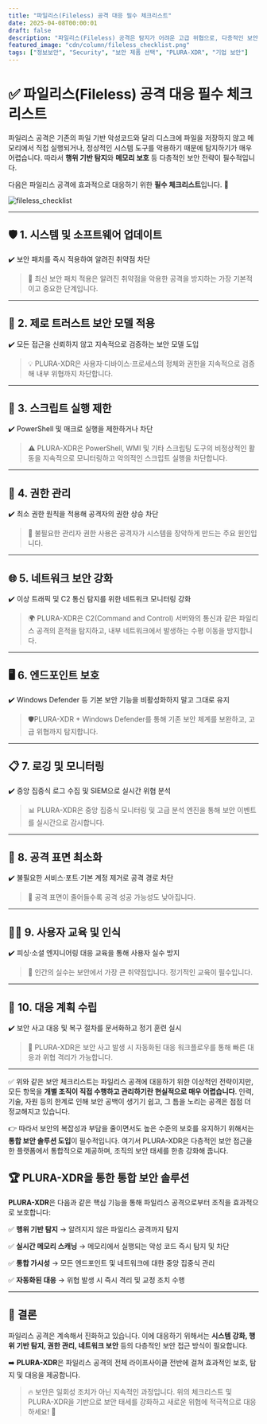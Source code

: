 ```yaml
---
title: "파일리스(Fileless) 공격 대응 필수 체크리스트"
date: 2025-04-08T00:00:01
draft: false
description: "파일리스(Fileless) 공격은 탐지가 어려운 고급 위협으로, 다층적인 보안 전략이 필수입니다. 이 글에서는 대응을 위한 핵심 체크리스트와 PLURA-XDR 기반의 통합 보안 방안을 소개합니다."
featured_image: "cdn/column/fileless_checklist.png"
tags: ["정보보안", "Security", "보안 제품 선택", "PLURA-XDR", "기업 보안"]
---
```


# ✅ 파일리스(Fileless) 공격 대응 필수 체크리스트

파일리스 공격은 기존의 파일 기반 악성코드와 달리 디스크에 파일을 저장하지 않고 메모리에서 직접 실행되거나, 정상적인 시스템 도구를 악용하기 때문에 탐지하기가 매우 어렵습니다. 따라서 **행위 기반 탐지**와 **메모리 보호** 등 다층적인 보안 전략이 필수적입니다.

다음은 파일리스 공격에 효과적으로 대응하기 위한 **필수 체크리스트**입니다. 🚀

<!--more-->
![fileless_checklist](https://blog.plura.io/cdn/column/fileless_checklist.png)

---

## 🛡️ 1. 시스템 및 소프트웨어 업데이트

✔️ 보안 패치를 즉시 적용하여 알려진 취약점 차단

> 🔎 최신 보안 패치 적용은 알려진 취약점을 악용한 공격을 방지하는 가장 기본적이고 중요한 단계입니다.
> 

---

## 🧠 2. 제로 트러스트 보안 모델 적용

✔️ 모든 접근을 신뢰하지 않고 지속적으로 검증하는 보안 모델 도입

> 💡 PLURA-XDR은 사용자·디바이스·프로세스의 정체와 권한을 지속적으로 검증해 내부 위협까지 차단합니다.
> 

---

## 🚫 3. 스크립트 실행 제한

✔️ PowerShell 및 매크로 실행을 제한하거나 차단

> ⚠️ PLURA-XDR은 PowerShell, WMI 및 기타 스크립팅 도구의 비정상적인 활동을 지속적으로 모니터링하고 악의적인 스크립트 실행을 차단합니다.
> 

---

## 🔐 4. 권한 관리

✔️ 최소 권한 원칙을 적용해 공격자의 권한 상승 차단

> 🔑 불필요한 관리자 권한 사용은 공격자가 시스템을 장악하게 만드는 주요 원인입니다.
> 

---

## 🌐 5. 네트워크 보안 강화

✔️ 이상 트래픽 및 C2 통신 탐지를 위한 네트워크 모니터링 강화

> 🌍 PLURA-XDR은 C2(Command and Control) 서버와의 통신과 같은 파일리스 공격의 흔적을 탐지하고, 내부 네트워크에서 발생하는 수평 이동을 방지합니다.
> 

---

## 🖥️ 6. 엔드포인트 보호

✔️ Windows Defender 등 기본 보안 기능을 비활성화하지 말고 그대로 유지

> 🛡️PLURA-XDR + Windows Defender를 통해 기존 보안 체계를 보완하고, 고급 위협까지 탐지합니다.
> 

---

## 📋 7. 로깅 및 모니터링

✔️ 중앙 집중식 로그 수집 및 SIEM으로 실시간 위협 분석

> 📊 PLURA-XDR은 중앙 집중식 모니터링 및 고급 분석 엔진을 통해 보안 이벤트를 실시간으로 감시합니다.
> 

---

## 🚪 8. 공격 표면 최소화

✔️ 불필요한 서비스·포트·기본 계정 제거로 공격 경로 차단

> 🚧 공격 표면이 줄어들수록 공격 성공 가능성도 낮아집니다.
> 

---

## 🧑‍🏫 9. 사용자 교육 및 인식

✔️ 피싱·소셜 엔지니어링 대응 교육을 통해 사용자 실수 방지

> 🎯 인간의 실수는 보안에서 가장 큰 취약점입니다. 정기적인 교육이 필수입니다.
> 

---

## 🔄 10. 대응 계획 수립

✔️ 보안 사고 대응 및 복구 절차를 문서화하고 정기 훈련 실시

> 🚨 PLURA-XDR은 보안 사고 발생 시 자동화된 대응 워크플로우를 통해 빠른 대응과 위협 격리가 가능합니다.
> 

---

✅ 위와 같은 보안 체크리스트는 파일리스 공격에 대응하기 위한 이상적인 전략이지만, 모든 항목을 **개별 조직이 직접 수행하고 관리하기란 현실적으로 매우 어렵습니다**.
인력, 기술, 자원 등의 한계로 인해 보안 공백이 생기기 쉽고, 그 틈을 노리는 공격은 점점 더 정교해지고 있습니다.

👉 따라서 보안의 복잡성과 부담을 줄이면서도 높은 수준의 보호를 유지하기 위해서는 **통합 보안 솔루션 도입**이 필수적입니다.
여기서 PLURA-XDR은 다층적인 보안 접근을 한 플랫폼에서 통합적으로 제공하며, 조직의 보안 태세를 한층 강화해 줍니다.

## 🏆 **PLURA-XDR을 통한 통합 보안 솔루션**

**PLURA-XDR**은 다음과 같은 핵심 기능을 통해 파일리스 공격으로부터 조직을 효과적으로 보호합니다:

✅ **행위 기반 탐지** → 알려지지 않은 파일리스 공격까지 탐지

✅ **실시간 메모리 스캐닝** → 메모리에서 실행되는 악성 코드 즉시 탐지 및 차단

✅ **통합 가시성** → 모든 엔드포인트 및 네트워크에 대한 중앙 집중식 관리

✅ **자동화된 대응** → 위협 발생 시 즉시 격리 및 교정 조치 수행

---

## 🚀 **결론**

파일리스 공격은 계속해서 진화하고 있습니다. 이에 대응하기 위해서는 **시스템 강화, 행위 기반 탐지, 권한 관리, 네트워크 보안** 등의 다층적인 보안 접근 방식이 필요합니다.

➡️ **PLURA-XDR**은 파일리스 공격의 전체 라이프사이클 전반에 걸쳐 효과적인 보호, 탐지 및 대응을 제공합니다.

> 🔥 보안은 일회성 조치가 아닌 지속적인 과정입니다. 위의 체크리스트 및 PLURA-XDR을 기반으로 보안 태세를 강화하고 새로운 위협에 적극적으로 대응하세요! 🦾
>
